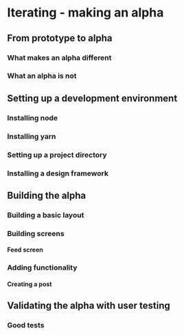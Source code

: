# Iterating - making an alpha
## From prototype to alpha
### What makes an alpha different
### What an alpha is not

## Setting up a development environment
### Installing node
### Installing yarn
### Setting up a project directory
### Installing a design framework

## Building the alpha
### Building a basic layout
### Building screens
#### Feed screen
### Adding functionality
#### Creating a post

## Validating the alpha with user testing
### Good tests
